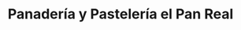 ---
title: "Panadería y Pastelería el Pan Real"
url: /quito/panaderia-y-pasteleria-el-pan-real/
shop: Bäckerei
---